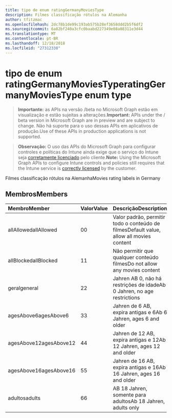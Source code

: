 ```yaml
---
title: tipo de enum ratingGermanyMoviesType
description: Filmes classificação rótulos na Alemanha
author: tfitzmac
ms.openlocfilehash: 2dc78b1de99c193ab575b28ef3658ddd2b5f6df2
ms.sourcegitcommit: 6a82bf240a3cfc0baabd227349e08a08311e3d44
ms.translationtype: MT
ms.contentlocale: pt-BR
ms.lasthandoff: 12/18/2018
ms.locfileid: "27312338"
---
```

# <a name="ratinggermanymoviestype-enum-type"></a><span data-ttu-id="75f7b-103">tipo de enum ratingGermanyMoviesType</span><span class="sxs-lookup"><span data-stu-id="75f7b-103">ratingGermanyMoviesType enum type</span></span>

> <span data-ttu-id="75f7b-104">**Importante:** as APIs na versão /beta no Microsoft Graph estão em visualização e estão sujeitas a alterações.</span><span class="sxs-lookup"><span data-stu-id="75f7b-104">**Important:** APIs under the / beta version in Microsoft Graph are in preview and are subject to change.</span></span> <span data-ttu-id="75f7b-105">Não há suporte para o uso dessas APIs em aplicativos de produção.</span><span class="sxs-lookup"><span data-stu-id="75f7b-105">Use of these APIs in production applications is not supported.</span></span>

> <span data-ttu-id="75f7b-106">**Observação:** O uso das APIs do Microsoft Graph para configurar controles e políticas do Intune ainda exige que o serviço do Intune seja [corretamente licenciado](https://go.microsoft.com/fwlink/?linkid=839381) pelo cliente.</span><span class="sxs-lookup"><span data-stu-id="75f7b-106">**Note:** Using the Microsoft Graph APIs to configure Intune controls and policies still requires that the Intune service is [correctly licensed](https://go.microsoft.com/fwlink/?linkid=839381) by the customer.</span></span>

<span data-ttu-id="75f7b-107">Filmes classificação rótulos na Alemanha</span><span class="sxs-lookup"><span data-stu-id="75f7b-107">Movies rating labels in Germany</span></span>
## <a name="members"></a><span data-ttu-id="75f7b-108">Membros</span><span class="sxs-lookup"><span data-stu-id="75f7b-108">Members</span></span>
|<span data-ttu-id="75f7b-109">Membro</span><span class="sxs-lookup"><span data-stu-id="75f7b-109">Member</span></span>|<span data-ttu-id="75f7b-110">Valor</span><span class="sxs-lookup"><span data-stu-id="75f7b-110">Value</span></span>|<span data-ttu-id="75f7b-111">Descrição</span><span class="sxs-lookup"><span data-stu-id="75f7b-111">Description</span></span>|
|:---|:---|:---|
|<span data-ttu-id="75f7b-112">allAllowed</span><span class="sxs-lookup"><span data-stu-id="75f7b-112">allAllowed</span></span>|<span data-ttu-id="75f7b-113">0</span><span class="sxs-lookup"><span data-stu-id="75f7b-113">0</span></span>|<span data-ttu-id="75f7b-114">Valor padrão, permitir todo o conteúdo de filmes</span><span class="sxs-lookup"><span data-stu-id="75f7b-114">Default value, allow all movies content</span></span>|
|<span data-ttu-id="75f7b-115">allBlocked</span><span class="sxs-lookup"><span data-stu-id="75f7b-115">allBlocked</span></span>|<span data-ttu-id="75f7b-116">1</span><span class="sxs-lookup"><span data-stu-id="75f7b-116">1</span></span>|<span data-ttu-id="75f7b-117">Não permitir que qualquer conteúdo filmes</span><span class="sxs-lookup"><span data-stu-id="75f7b-117">Do not allow any movies content</span></span>|
|<span data-ttu-id="75f7b-118">geral</span><span class="sxs-lookup"><span data-stu-id="75f7b-118">general</span></span>|<span data-ttu-id="75f7b-119">2</span><span class="sxs-lookup"><span data-stu-id="75f7b-119">2</span></span>|<span data-ttu-id="75f7b-120">Jahren AB 0, não há restrições de idade</span><span class="sxs-lookup"><span data-stu-id="75f7b-120">Ab 0 Jahren, no age restrictions</span></span>|
|<span data-ttu-id="75f7b-121">agesAbove6</span><span class="sxs-lookup"><span data-stu-id="75f7b-121">agesAbove6</span></span>|<span data-ttu-id="75f7b-122">3</span><span class="sxs-lookup"><span data-stu-id="75f7b-122">3</span></span>|<span data-ttu-id="75f7b-123">Jahren de 6 AB, expira antigas e 6</span><span class="sxs-lookup"><span data-stu-id="75f7b-123">Ab 6 Jahren, ages 6 and older</span></span>|
|<span data-ttu-id="75f7b-124">agesAbove12</span><span class="sxs-lookup"><span data-stu-id="75f7b-124">agesAbove12</span></span>|<span data-ttu-id="75f7b-125">4</span><span class="sxs-lookup"><span data-stu-id="75f7b-125">4</span></span>|<span data-ttu-id="75f7b-126">Jahren de 12 AB, expira antigas e 12</span><span class="sxs-lookup"><span data-stu-id="75f7b-126">Ab 12 Jahren, ages 12 and older</span></span>|
|<span data-ttu-id="75f7b-127">agesAbove16</span><span class="sxs-lookup"><span data-stu-id="75f7b-127">agesAbove16</span></span>|<span data-ttu-id="75f7b-128">5</span><span class="sxs-lookup"><span data-stu-id="75f7b-128">5</span></span>|<span data-ttu-id="75f7b-129">Jahren de 16 AB, expira antigas e 16</span><span class="sxs-lookup"><span data-stu-id="75f7b-129">Ab 16 Jahren, ages 16 and older</span></span>|
|<span data-ttu-id="75f7b-130">adultos</span><span class="sxs-lookup"><span data-stu-id="75f7b-130">adults</span></span>|<span data-ttu-id="75f7b-131">6</span><span class="sxs-lookup"><span data-stu-id="75f7b-131">6</span></span>|<span data-ttu-id="75f7b-132">AB 18 Jahren, somente para adultos</span><span class="sxs-lookup"><span data-stu-id="75f7b-132">Ab 18 Jahren, adults only</span></span>|





